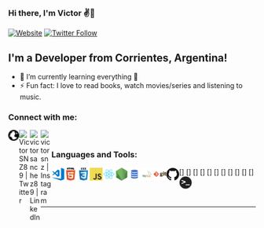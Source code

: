 ### Hi there, I'm Victor ✌🤖


[![Website](https://img.shields.io/website?label=victorsnz.github.io&style=for-the-badge&url=https%3A%2F%2Fvictorsnz.github.io)](https://victorsnz.github.io)
[![Twitter Follow](https://img.shields.io/twitter/follow/VictorSNZ89?color=1DA1F2&logo=twitter&style=for-the-badge)](https://twitter.com/intent/follow?original_referer=https%3A%2F%2Fgithub.com%2FVictorSNZ89&screen_name=VictorSNZ89)

## I'm a Developer from Corrientes, Argentina!

- 🌱 I’m currently learning everything 🤣
- ⚡ Fun fact: I love to read books, watch movies/series and listening to music.

### Connect with me:

[<img align="left" alt="victorsnz.github.io" width="22px" src="https://raw.githubusercontent.com/iconic/open-iconic/master/svg/globe.svg" />][website]
[<img align="left" alt="VictorSNZ89 | Twitter" width="22px" src="https://cdn.jsdelivr.net/npm/simple-icons@v3/icons/twitter.svg" />][twitter]
[<img align="left" alt="victorsanchez89 | LinkedIn" width="22px" src="https://cdn.jsdelivr.net/npm/simple-icons@v3/icons/linkedin.svg" />][linkedin]
[<img align="left" alt="victorsnz | Instagram" width="22px" src="https://cdn.jsdelivr.net/npm/simple-icons@v3/icons/instagram.svg" />][instagram]

<br />

### Languages and Tools:

[<img align="left" alt="Visual Studio Code" width="26px" src="https://raw.githubusercontent.com/github/explore/80688e429a7d4ef2fca1e82350fe8e3517d3494d/topics/visual-studio-code/visual-studio-code.png" />]
[<img align="left" alt="HTML5" width="26px" src="https://raw.githubusercontent.com/github/explore/80688e429a7d4ef2fca1e82350fe8e3517d3494d/topics/html/html.png" />]
[<img align="left" alt="CSS3" width="26px" src="https://raw.githubusercontent.com/github/explore/80688e429a7d4ef2fca1e82350fe8e3517d3494d/topics/css/css.png" />]
[<img align="left" alt="JavaScript" width="26px" src="https://raw.githubusercontent.com/github/explore/80688e429a7d4ef2fca1e82350fe8e3517d3494d/topics/javascript/javascript.png" />]
[<img align="left" alt="React" width="26px" src="https://raw.githubusercontent.com/github/explore/80688e429a7d4ef2fca1e82350fe8e3517d3494d/topics/react/react.png" />]
[<img align="left" alt="Node.js" width="26px" src="https://raw.githubusercontent.com/github/explore/80688e429a7d4ef2fca1e82350fe8e3517d3494d/topics/nodejs/nodejs.png" />]
[<img align="left" alt="SQL" width="26px" src="https://raw.githubusercontent.com/github/explore/80688e429a7d4ef2fca1e82350fe8e3517d3494d/topics/sql/sql.png" />]
[<img align="left" alt="MySQL" width="26px" src="https://raw.githubusercontent.com/github/explore/80688e429a7d4ef2fca1e82350fe8e3517d3494d/topics/mysql/mysql.png" />]
[<img align="left" alt="Git" width="26px" src="https://raw.githubusercontent.com/github/explore/80688e429a7d4ef2fca1e82350fe8e3517d3494d/topics/git/git.png" />]
[<img align="left" alt="GitHub" width="26px" src="https://raw.githubusercontent.com/github/explore/78df643247d429f6cc873026c0622819ad797942/topics/github/github.png" />]
[<img align="left" alt="Terminal" width="26px" src="https://raw.githubusercontent.com/github/explore/80688e429a7d4ef2fca1e82350fe8e3517d3494d/topics/terminal/terminal.png" />]

<br />
<br />

---

[website]: https://victor.github.io
[twitter]: https://twitter.com/VictorSNZ89
[instagram]: https://instagram.com/victorsnz
[linkedin]: https://linkedin.com/in/victorsanchez89
